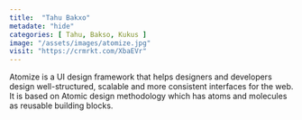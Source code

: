 ```yaml
---
title:  "Tahu Bakxo"
metadate: "hide"
categories: [ Tahu, Bakso, Kukus ]
image: "/assets/images/atomize.jpg"
visit: "https://crmrkt.com/XbaEVr"
---
```

Atomize is a UI design framework that helps designers and developers design well-structured, scalable and more consistent interfaces for the web. It is based on Atomic design methodology which has atoms and molecules as reusable building blocks.
